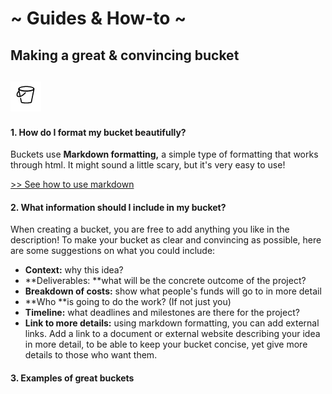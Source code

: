 # ~ Guides & How-to ~

## Making a great & convincing bucket

## ![](/assets/bucketsmall.png)

#### 1. How do I format my bucket beautifully?

Buckets use **Markdown formatting,** a simple type of formatting that works through html. It might sound a little scary, but it's very easy to use!

[ &gt;&gt; See how to use markdown](https://www.loomio.org/markdown)

#### 2. What information should I include in my bucket?

When creating a bucket, you are free to add anything you like in the description! To make your bucket as clear and convincing as possible, here are some suggestions on what you could include:

* **Context:** why this idea? 
* **Deliverables: **what will be the concrete outcome of the project? 
* **Breakdown of costs:** show what people's funds will go to in more detail
* **Who **is going to do the work? \(If not just you\)
* **Timeline:** what deadlines and milestones are there for the project? 
* **Link to more details:** using markdown formatting, you can add external links. Add a link to a document or external website describing your idea in more detail, to be able to keep your bucket concise, yet give more details to those who want them. 

#### 3. Examples of great buckets



